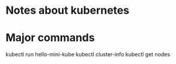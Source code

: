 # Notes about kubernetes

# Major commands

kubectl run hello-mini-kube
kubectl cluster-info
kubectl get nodes